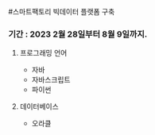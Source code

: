 #스마트팩토리 빅데이터 플랫폼 구축
### 기간 : 2023 2월 28일부터 8월 9일까지.

1. 프로그래밍 언어
	- 자바
	- 자바스크립트
	- 파이썬
	
2. 데이터베이스
	- 오라클